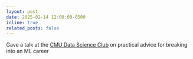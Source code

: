 ```yaml
---
layout: post
date: 2025-02-14 12:00:00-0500
inline: true
related_posts: false
---
```


Gave a talk at the [CMU Data Science Club](https://www.instagram.com/p/DF-2GGGp1oX/) on practical advice for breaking into an ML career